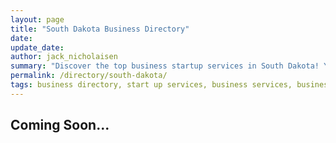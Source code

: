 ```yaml
---
layout: page
title: "South Dakota Business Directory"
date: 
update_date: 
author: jack_nicholaisen
summary: "Discover the top business startup services in South Dakota! Your ultimate guide to launching a successful venture."  
permalink: /directory/south-dakota/
tags: business directory, start up services, business services, business lawyers, registered agents,
---
```




<h2>Coming Soon...</h2>

